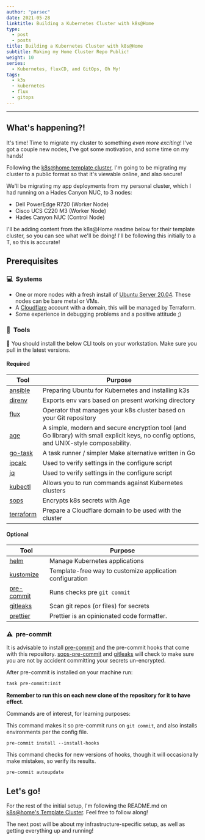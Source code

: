 ```yaml
---
author: "parsec"
date: 2021-05-28
linktitle: Building a Kubernetes Cluster with k8s@Home
type:
  - post
  - posts
title: Building a Kubernetes Cluster with k8s@Home
subtitle: Making my Home Cluster Repo Public!
weight: 10
series:
  - Kubernetes, fluxCD, and GitOps, Oh My!
tags:
  - k3s
  - kubernetes
  - flux
  - gitops
---
```


---

## What's happening?!

It's time! Time to migrate my cluster to something *even more exciting*! I've got a couple new nodes, I've got some motivation, and some time on my hands!

Following the [k8s@home template cluster](https://github.com/k8s-at-home/template-cluster-k3s), I'm going to be migrating my cluster to a public format so that it's viewable online, and also secure!

We'll be migrating my app deployments from my personal cluster, which I had running on a Hades Canyon NUC, to 3 nodes:

- Dell PowerEdge R720 (Worker Node)
- Cisco UCS C220 M3 (Worker Node)
- Hades Canyon NUC (Control Node)

I'll be adding content from the k8s@Home readme below for their template cluster, so you can see what we'll be doing! I'll be following this initially to a T, so this is accurate!

## Prerequisites

### :computer:&nbsp; Systems

- One or more nodes with a fresh install of [Ubuntu Server 20.04](https://ubuntu.com/download/server). These nodes can be bare metal or VMs.
- A [Cloudflare](https://www.cloudflare.com/) account with a domain, this will be managed by Terraform.
- Some experience in debugging problems and a positive attitude ;)

### :wrench:&nbsp; Tools

:round_pushpin: You should install the below CLI tools on your workstation. Make sure you pull in the latest versions.

#### Required

| Tool                                               | Purpose                                                                                                                                 |
|----------------------------------------------------|-----------------------------------------------------------------------------------------------------------------------------------------|
| [ansible](https://www.ansible.com)                 | Preparing Ubuntu for Kubernetes and installing k3s                                                                                      |
| [direnv](https://github.com/direnv/direnv)         | Exports env vars based on present working directory                                                                                     |
| [flux](https://toolkit.fluxcd.io/)                 | Operator that manages your k8s cluster based on your Git repository                                                                     |
| [age](https://github.com/FiloSottile/age)          | A simple, modern and secure encryption tool (and Go library) with small explicit keys, no config options, and UNIX-style composability. |
| [go-task](https://github.com/go-task/task)         | A task runner / simpler Make alternative written in Go                                                                                  |
| [ipcalc](http://jodies.de/ipcalc)                  | Used to verify settings in the configure script                                                                                         |
| [jq](https://stedolan.github.io/jq/)               | Used to verify settings in the configure script                                                                                         |
| [kubectl](https://kubernetes.io/docs/tasks/tools/) | Allows you to run commands against Kubernetes clusters                                                                                  |
| [sops](https://github.com/mozilla/sops)            | Encrypts k8s secrets with Age                                                                                                           |
| [terraform](https://www.terraform.io)              | Prepare a Cloudflare domain to be used with the cluster                                                                                 |

#### Optional

| Tool                                                   | Purpose                                                  |
|--------------------------------------------------------|----------------------------------------------------------|
| [helm](https://helm.sh/)                               | Manage Kubernetes applications                           |
| [kustomize](https://kustomize.io/)                     | Template-free way to customize application configuration |
| [pre-commit](https://github.com/pre-commit/pre-commit) | Runs checks pre `git commit`                             |
| [gitleaks](https://github.com/zricethezav/gitleaks)    | Scan git repos (or files) for secrets                    |
| [prettier](https://github.com/prettier/prettier)       | Prettier is an opinionated code formatter.               |

### :warning:&nbsp; pre-commit

It is advisable to install [pre-commit](https://pre-commit.com/) and the pre-commit hooks that come with this repository.
[sops-pre-commit](https://github.com/k8s-at-home/sops-pre-commit) and [gitleaks](https://github.com/zricethezav/gitleaks) will check to make sure you are not by accident committing your secrets un-encrypted.

After pre-commit is installed on your machine run:

```sh
task pre-commit:init
```
**Remember to run this on each new clone of the repository for it to have effect.**

Commands are of interest, for learning purposes:

This command makes it so pre-commit runs on `git commit`, and also installs environments per the config file.
```
pre-commit install --install-hooks
```
This command checks for new versions of hooks, though it will occasionally make mistakes, so verify its results.
```
pre-commit autoupdate
```

## Let's go!

For the rest of the initial setup, I'm following the README.md on [k8s@home's Template Cluster](https://github.com/k8s-at-home/template-cluster-k3s/blob/main/README.md). Feel free to follow along!

The next post will be about my infrastructure-specific setup, as well as getting everything up and running!
